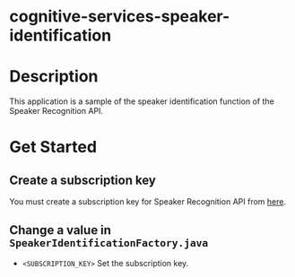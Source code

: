 # cognitive-services-speaker-identification

# Description
This application is a sample of the speaker identification function of the Speaker Recognition API.  

# Get Started

## Create a subscription key
You must create a subscription key for Speaker Recognition API from [here](https://azure.microsoft.com/ja-jp/try/cognitive-services/?api=speech-api).

## Change a value in ```SpeakerIdentificationFactory.java```

- ```<SUBSCRIPTION_KEY>```
Set the subscription key.